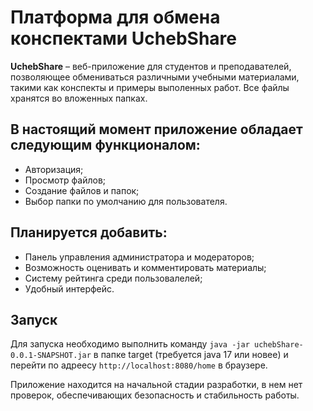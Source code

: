 # Платформа для обмена конспектами UchebShare
**UchebShare** – веб-приложение для студентов и преподавателей, позволяющее обмениваться различными учебными материалами, такими как конспекты и примеры выполенных работ. Все файлы хранятся во вложенных папках.


## В настоящий момент приложение обладает следующим функционалом:
+ Авторизация;
+ Просмотр файлов;
+ Создание файлов и папок;
+ Выбор папки по умолчанию для пользователя.


## Планируется добавить:
+ Панель управления администратора и модераторов;
+ Возможность оценивать и комментировать материалы;
+ Систему рейтинга среди пользовалелей;
+ Удобный интерфейс.

## Запуск
Для запуска необходимо выполнить команду `java -jar uchebShare-0.0.1-SNAPSHOT.jar` в папке target (требуется java 17 или новее) и перейти по адреесу `http://localhost:8080/home` в браузере.

Приложение находится на начальной стадии разработки, в нем нет проверок, обеспечивающих безопасность и стабильность работы.

